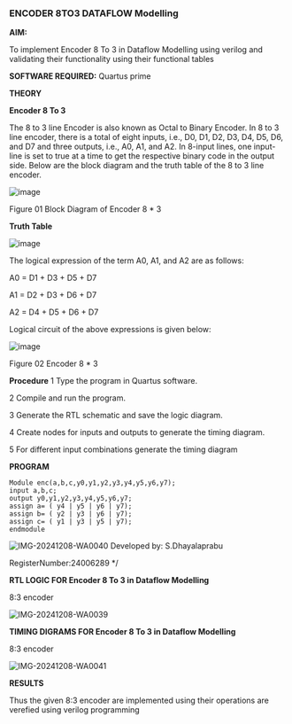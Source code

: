 ### ENCODER 8TO3 DATAFLOW Modelling

**AIM:**

To implement  Encoder 8 To 3 in Dataflow Modelling using verilog and validating their functionality using their functional tables

**SOFTWARE REQUIRED:** Quartus prime

**THEORY**

**Encoder 8 To 3**

The 8 to 3 line Encoder is also known as Octal to Binary Encoder. In 8 to 3 line encoder, there is a total of eight inputs, i.e., D0, D1, D2, D3, D4, D5, D6, and D7 and three outputs, i.e., A0, A1, and A2. In 8-input lines, one input-line is set to true at a time to get the respective binary code in the output side. Below are the block diagram and the truth table of the 8 to 3 line encoder.

![image](https://github.com/naavaneetha/ENCODER8TO3DATAFLOW/assets/154305477/0bc242c1-eb9e-4c47-afe5-30428470efc3)

Figure 01  Block Diagram of Encoder 8 * 3

**Truth Table**

![image](https://github.com/naavaneetha/ENCODER8TO3DATAFLOW/assets/154305477/35496b14-ae6e-4cd1-9abd-d6736b576575)

The logical expression of the term A0, A1, and A2 are as follows:

A0 = D1 + D3 + D5 + D7

A1 = D2 + D3 + D6 + D7

A2 = D4 + D5 + D6 + D7

Logical circuit of the above expressions is given below:

![image](https://github.com/naavaneetha/ENCODER8TO3DATAFLOW/assets/154305477/95acaee6-c873-4c75-89eb-ef09fb158053)

Figure 02  Encoder 8 * 3

**Procedure**
1 Type the program in Quartus software.

2 Compile and run the program.

3 Generate the RTL schematic and save the logic diagram.

4 Create nodes for inputs and outputs to generate the timing diagram.

5 For different input combinations generate the timing diagram


**PROGRAM**
```
Module enc(a,b,c,y0,y1,y2,y3,y4,y5,y6,y7);
input a,b,c;
output y0,y1,y2,y3,y4,y5,y6,y7;
assign a= ( y4 | y5 | y6 | y7);
assign b= ( y2 | y3 | y6 | y7);
assign c= ( y1 | y3 | y5 | y7);
endmodule
```
![IMG-20241208-WA0040](https://github.com/user-attachments/assets/2d6e2d65-f52a-46f9-a2d1-976baf8e0c47)
Developed by: S.Dhayalaprabu

RegisterNumber:24006289
*/

**RTL LOGIC FOR Encoder 8 To 3 in Dataflow Modelling**

8:3 encoder

![IMG-20241208-WA0039](https://github.com/user-attachments/assets/ce040571-c2a2-41d5-a8f6-929a44a2ca4c)



**TIMING DIGRAMS FOR Encoder 8 To 3 in Dataflow Modelling**

8:3 encoder

![IMG-20241208-WA0041](https://github.com/user-attachments/assets/4a537d02-f9e7-4d64-bc1d-e182254ed279)

**RESULTS**

Thus the given 8:3 encoder are implemented using their operations are verefied
using verilog programming



